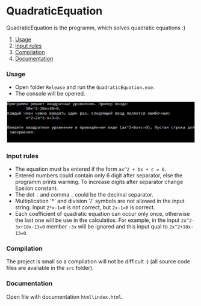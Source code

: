 # QuadraticEquation
QuadraticEquation is the programm, which solves quadratic equations :)
1. [Usage](#usage)
2. [Input rules](#input-rules)
3. [Compilation](#compilation)
4. [Documentation](#documentation)

### Usage
* Open folder `Release` and run the `QuadraticEquation.exe`.
* The console will be opened.
<p align="center">
    <img src="images/Console.PNG" alt="Console image" width="500"/>
</p>

### Input rules
* The equation must be entered if the form `ax^2 + bx + c = 0`.
* Entered numbers could contain only 6 digit after separator, else the programm prints warning. To increase digits after separator change Epsilon constant.
* The dot `.` and comma `,` could be the decimal separator.
* Multiplication '*' and division '/' symbols are not allowed in the input string. Input `2*x-1=0` is not correct, but `2x-1=0` is correct.
* Each coefficient of quadratic equation can occur only once, otherwise the last one will be use in the calculatios. For example, in the input `2x^2-3x+10x-13=0` member `-3x` will be ignored and this input qual to `2x^2+10x-13=0`.

### Compilation
The project is small so a compilation will not be difficult :) (all source code files are avaliable in the `src` folder).

### Documentation
Open file with documentation `html\index.html`.